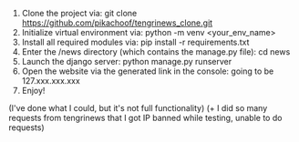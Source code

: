 1) Clone the project via: git clone https://github.com/pikachoof/tengrinews_clone.git
2) Initialize virtual environment via: python -m venv <your_env_name>
3) Install all required modules via: pip install -r requirements.txt
4) Enter the /news directory (which contains the manage.py file): cd news
5) Launch the django server: python manage.py runserver
6) Open the website via the generated link in the console: going to be 127.xxx.xxx.xxx
7) Enjoy!

(I've done what I could, but it's not full functionality)
(+ I did so many requests from tengrinews that I got IP banned while testing, unable to do requests)
